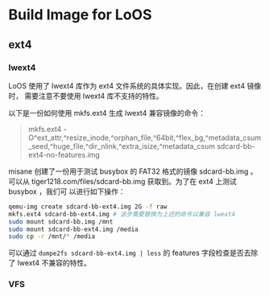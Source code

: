 # Build Image for LoOS

## ext4

### lwext4

LoOS 使用了 lwext4 库作为 ext4 文件系统的具体实现。因此，在创建 ext4 镜像时，
需要注意不要使用 lwext4 库不支持的特性。

以下是一份如何使用 mkfs.ext4 生成 lwext4 兼容镜像的命令：

> mkfs.ext4 -O^ext_attr,^resize_inode,^orphan_file,^64bit,^flex_bg,^metadata_csum_seed,^huge_file,^dir_nlink,^extra_isize,^metadata_csum sdcard-bb-ext4-no-features.img

misane 创建了一份用于测试 busybox 的 FAT32 格式的镜像 sdcard-bb.img 。可以从
tiger1218.com/files/sdcard-bb.img 获取到。为了在 ext4 上测试 busybox ，我们可
以进行如下操作：

```bash
qemu-img create sdcard-bb-ext4.img 2G -f raw
mkfs.ext4 sdcard-bb-ext4.img # 该步需要替换为上述的命令以兼容 lwext4
sudo mount sdcard-bb.img /mnt
sudo mount sdcard-bb-ext4.img /media
sudo cp -r /mnt/* /media
```

可以通过 `dumpe2fs sdcard-bb-ext4.img | less` 的 features 字段检查是否去除了
lwext4 不兼容的特性。

### VFS
